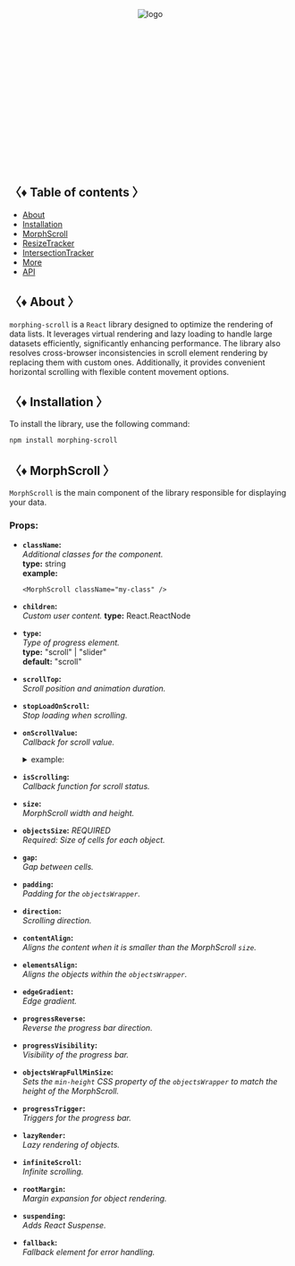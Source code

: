 <div align="center" style="height: 282px;">
  <img src="https://drive.google.com/uc?export=view&id=1zaKS3ZOVpeVEY2xcwZmUhdYuRBGBzZRR" alt="logo"/>
</div>

## 〈♦ Table of contents 〉

- [About](#-about-)
- [Installation](#-installation-)
- [MorphScroll](#-morph_scroll-)
- [ResizeTracker](#-resizet_racker-)
- [IntersectionTracker](#-intersection_tracker-)
- [More](#-more-)
- [API](#-api-)

## 〈♦ About 〉

`morphing-scroll` is a `React` library designed to optimize the rendering of data lists. It leverages virtual rendering and lazy loading to handle large datasets efficiently, significantly enhancing performance. The library also resolves cross-browser inconsistencies in scroll element rendering by replacing them with custom ones. Additionally, it provides convenient horizontal scrolling with flexible content movement options.

## 〈♦ Installation 〉

To install the library, use the following command:

```bash
npm install morphing-scroll
```

## 〈♦ MorphScroll 〉

`MorphScroll` is the main component of the library responsible for displaying your data.

### Props:

- **`className`:**<br />
  _Additional classes for the component._<br />
  **type:** string<br />
  **example:**

  ```tsx
  <MorphScroll className="my-class" />
  ```

- **`children`:**<br />
  _Custom user content._
  **type:** React.ReactNode

- **`type`:**<br />
  _Type of progress element._<br />
  **type:** "scroll" | "slider"<br />
  **default:** "scroll"

- **`scrollTop`:**<br />
  _Scroll position and animation duration._

- **`stopLoadOnScroll`:**<br />
  _Stop loading when scrolling._

- **`onScrollValue`:**<br />
  _Callback for scroll value._
  <details>
  <summary>example:</summary>
    onScrollValue={[
     (scroll) => scroll > 200 && console.log("scroll > 200")
    ]}
  </details>

- **`isScrolling`:**<br />
  _Callback function for scroll status._

- **`size`:**<br />
  _MorphScroll width and height._

- **`objectsSize`:** _REQUIRED_<br />
  _Required: Size of cells for each object._

- **`gap`:**<br />
  _Gap between cells._

- **`padding`:**<br />
  _Padding for the `objectsWrapper`._

- **`direction`:**<br />
  _Scrolling direction._

- **`contentAlign`:**<br />
  _Aligns the content when it is smaller than the MorphScroll `size`._

- **`elementsAlign`:**<br />
  _Aligns the objects within the `objectsWrapper`._

- **`edgeGradient`:**<br />
  _Edge gradient._

- **`progressReverse`:**<br />
  _Reverse the progress bar direction._

- **`progressVisibility`:**<br />
  _Visibility of the progress bar._

- **`objectsWrapFullMinSize`:**<br />
  _Sets the `min-height` CSS property of the `objectsWrapper` to match the height of the MorphScroll._

- **`progressTrigger`:**<br />
  _Triggers for the progress bar._

- **`lazyRender`:**<br />
  _Lazy rendering of objects._

- **`infiniteScroll`:**<br />
  _Infinite scrolling._

- **`rootMargin`:**<br />
  _Margin expansion for object rendering._

- **`suspending`:**<br />
  _Adds React Suspense._
- **`fallback`:**<br />
  _Fallback element for error handling._
